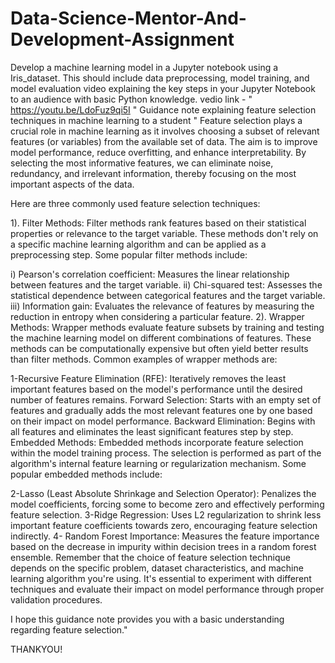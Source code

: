 # Data-Science-Mentor-And-Development-Assignment
Develop a machine learning model in a Jupyter notebook using a Iris_dataset. This should include data preprocessing, model training, and model evaluation
 video explaining the key steps in your Jupyter Notebook to an audience with basic Python knowledge.
 vedio link - " https://youtu.be/LdoFuz9qi5I "
 Guidance note explaining feature selection techniques in machine learning to a  student 
 " Feature selection plays a crucial role in machine learning as it involves choosing a subset of relevant features (or variables) from the available set of data. The aim is to improve model performance, reduce overfitting, and enhance interpretability. By selecting the most informative features, we can eliminate noise, redundancy, and irrelevant information, thereby focusing on the most important aspects of the data.

Here are three commonly used feature selection techniques:

1). Filter Methods:
      Filter methods rank features based on their statistical properties or relevance to the target variable. These methods don't rely on     a specific machine learning algorithm and can be applied as a preprocessing step. Some popular filter methods include:

i) Pearson's correlation coefficient: Measures the linear relationship between features and the target variable.
ii) Chi-squared test: Assesses the statistical dependence between categorical features and the target variable.
iii) Information gain: Evaluates the relevance of features by measuring the reduction in entropy when considering a particular feature.
2). Wrapper Methods:
           Wrapper methods evaluate feature subsets by training and testing the machine learning model on different combinations of features. These methods can be computationally expensive but often yield better results than filter methods. Common examples of wrapper methods are:

1-Recursive Feature Elimination (RFE): Iteratively removes the least important features based on the model's performance until the desired number of features remains.
Forward Selection: Starts with an empty set of features and gradually adds the most relevant features one by one based on their impact on model performance.
Backward Elimination: Begins with all features and eliminates the least significant features step by step.
Embedded Methods:
Embedded methods incorporate feature selection within the model training process. The selection is performed as part of the algorithm's internal feature learning or regularization mechanism. Some popular embedded methods include:

2-Lasso (Least Absolute Shrinkage and Selection Operator): Penalizes the model coefficients, forcing some to become zero and effectively performing feature selection.
3-Ridge Regression: Uses L2 regularization to shrink less important feature coefficients towards zero, encouraging feature selection indirectly.
4- Random Forest Importance: Measures the feature importance based on the decrease in impurity within decision trees in a random forest ensemble.
Remember that the choice of feature selection technique depends on the specific problem, dataset characteristics, and machine learning algorithm you're using. It's essential to experiment with different techniques and evaluate their impact on model performance through proper validation procedures.

I hope this guidance note provides you with a basic understanding regarding feature selection."

THANKYOU!
